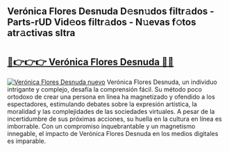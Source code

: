 ## Verónica Flores Desnuda D𝚎sn𝚞dos filtr𝚊dos - Parts-rUD Vid𝚎os filtr𝚊dos - N𝚞evas f𝚘tos atr𝚊ctivas sItra

# <h2><a href="http://mb5uk4j.tromn.icu/?c=Ver%c3%b3nica+Flores+Desnuda">🔗👉👉👉 Verónica Flores Desnuda 🔗🔗</a></h2>

[![Verónica Flores Desnuda nuevo](https://i.imgur.com/pEAQMta.gif)](http://mb5uk4j.tromn.icu/?c=Ver%c3%b3nica+Flores+Desnuda)
Verónica Flores Desnuda, un individuo intrigante y complejo, desafía la comprensión fácil. Su método poco ortodoxo de crear una persona en línea ha magnetizado y ofendido a los espectadores, estimulando debates sobre la expresión artística, la moralidad y las complejidades de las sociedades virtuales. A pesar de la incertidumbre de sus próximas acciones, su huella en la cultura en línea es imborrable. Con un compromiso inquebrantable y un magnetismo innegable, el impacto de Verónica Flores Desnuda en los medios digitales es imparable.
